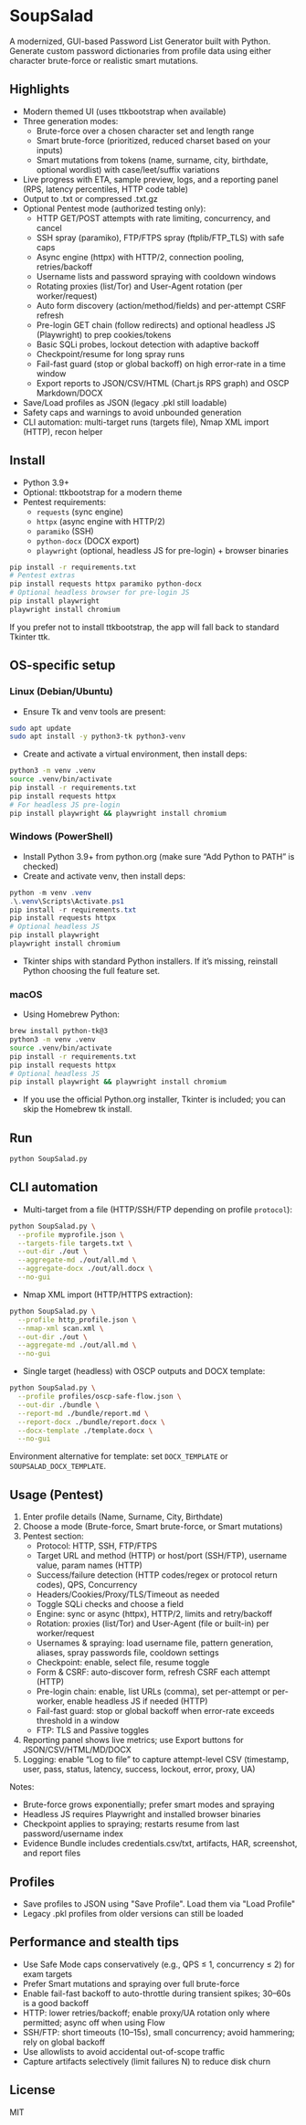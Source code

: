 # SoupSalad

A modernized, GUI-based Password List Generator built with Python. Generate custom password dictionaries from profile data using either character brute-force or realistic smart mutations.

## Highlights

- Modern themed UI (uses ttkbootstrap when available)
- Three generation modes:
  - Brute-force over a chosen character set and length range
  - Smart brute-force (prioritized, reduced charset based on your inputs)
  - Smart mutations from tokens (name, surname, city, birthdate, optional wordlist) with case/leet/suffix variations
- Live progress with ETA, sample preview, logs, and a reporting panel (RPS, latency percentiles, HTTP code table)
- Output to .txt or compressed .txt.gz
- Optional Pentest mode (authorized testing only):
  - HTTP GET/POST attempts with rate limiting, concurrency, and cancel
  - SSH spray (paramiko), FTP/FTPS spray (ftplib/FTP_TLS) with safe caps
  - Async engine (httpx) with HTTP/2, connection pooling, retries/backoff
  - Username lists and password spraying with cooldown windows
  - Rotating proxies (list/Tor) and User-Agent rotation (per worker/request)
  - Auto form discovery (action/method/fields) and per-attempt CSRF refresh
  - Pre-login GET chain (follow redirects) and optional headless JS (Playwright) to prep cookies/tokens
  - Basic SQLi probes, lockout detection with adaptive backoff
  - Checkpoint/resume for long spray runs
  - Fail-fast guard (stop or global backoff) on high error-rate in a time window
  - Export reports to JSON/CSV/HTML (Chart.js RPS graph) and OSCP Markdown/DOCX
- Save/Load profiles as JSON (legacy .pkl still loadable)
- Safety caps and warnings to avoid unbounded generation
- CLI automation: multi-target runs (targets file), Nmap XML import (HTTP), recon helper

## Install

- Python 3.9+
- Optional: ttkbootstrap for a modern theme
- Pentest requirements:
  - `requests` (sync engine)
  - `httpx` (async engine with HTTP/2)
  - `paramiko` (SSH)
  - `python-docx` (DOCX export)
  - `playwright` (optional, headless JS for pre-login) + browser binaries

```bash
pip install -r requirements.txt
# Pentest extras
pip install requests httpx paramiko python-docx
# Optional headless browser for pre-login JS
pip install playwright
playwright install chromium
```

If you prefer not to install ttkbootstrap, the app will fall back to standard Tkinter ttk.

## OS-specific setup

### Linux (Debian/Ubuntu)

- Ensure Tk and venv tools are present:
```bash
sudo apt update
sudo apt install -y python3-tk python3-venv
```
- Create and activate a virtual environment, then install deps:
```bash
python3 -m venv .venv
source .venv/bin/activate
pip install -r requirements.txt
pip install requests httpx
# For headless JS pre-login
pip install playwright && playwright install chromium
```

### Windows (PowerShell)

- Install Python 3.9+ from python.org (make sure “Add Python to PATH” is checked)
- Create and activate venv, then install deps:
```powershell
python -m venv .venv
.\.venv\Scripts\Activate.ps1
pip install -r requirements.txt
pip install requests httpx
# Optional headless JS
pip install playwright
playwright install chromium
```
- Tkinter ships with standard Python installers. If it’s missing, reinstall Python choosing the full feature set.

### macOS

- Using Homebrew Python:
```bash
brew install python-tk@3
python3 -m venv .venv
source .venv/bin/activate
pip install -r requirements.txt
pip install requests httpx
# Optional headless JS
pip install playwright && playwright install chromium
```
- If you use the official Python.org installer, Tkinter is included; you can skip the Homebrew tk install.

## Run

```bash
python SoupSalad.py
```

## CLI automation

- Multi-target from a file (HTTP/SSH/FTP depending on profile `protocol`):
```bash
python SoupSalad.py \
  --profile myprofile.json \
  --targets-file targets.txt \
  --out-dir ./out \
  --aggregate-md ./out/all.md \
  --aggregate-docx ./out/all.docx \
  --no-gui
```

- Nmap XML import (HTTP/HTTPS extraction):
```bash
python SoupSalad.py \
  --profile http_profile.json \
  --nmap-xml scan.xml \
  --out-dir ./out \
  --aggregate-md ./out/all.md \
  --no-gui
```

- Single target (headless) with OSCP outputs and DOCX template:
```bash
python SoupSalad.py \
  --profile profiles/oscp-safe-flow.json \
  --out-dir ./bundle \
  --report-md ./bundle/report.md \
  --report-docx ./bundle/report.docx \
  --docx-template ./template.docx \
  --no-gui
```

Environment alternative for template: set `DOCX_TEMPLATE` or `SOUPSALAD_DOCX_TEMPLATE`.

## Usage (Pentest)

1. Enter profile details (Name, Surname, City, Birthdate)
2. Choose a mode (Brute-force, Smart brute-force, or Smart mutations)
3. Pentest section:
   - Protocol: HTTP, SSH, FTP/FTPS
   - Target URL and method (HTTP) or host/port (SSH/FTP), username value, param names (HTTP)
   - Success/failure detection (HTTP codes/regex or protocol return codes), QPS, Concurrency
   - Headers/Cookies/Proxy/TLS/Timeout as needed
   - Toggle SQLi checks and choose a field
   - Engine: sync or async (httpx), HTTP/2, limits and retry/backoff
   - Rotation: proxies (list/Tor) and User-Agent (file or built-in) per worker/request
   - Usernames & spraying: load username file, pattern generation, aliases, spray passwords file, cooldown settings
   - Checkpoint: enable, select file, resume toggle
   - Form & CSRF: auto-discover form, refresh CSRF each attempt (HTTP)
   - Pre-login chain: enable, list URLs (comma), set per-attempt or per-worker, enable headless JS if needed (HTTP)
   - Fail-fast guard: stop or global backoff when error-rate exceeds threshold in a window
   - FTP: TLS and Passive toggles
4. Reporting panel shows live metrics; use Export buttons for JSON/CSV/HTML/MD/DOCX
5. Logging: enable “Log to file” to capture attempt-level CSV (timestamp, user, pass, status, latency, success, lockout, error, proxy, UA)

Notes:
- Brute-force grows exponentially; prefer smart modes and spraying
- Headless JS requires Playwright and installed browser binaries
- Checkpoint applies to spraying; restarts resume from last password/username index
- Evidence Bundle includes credentials.csv/txt, artifacts, HAR, screenshot, and report files

## Profiles

- Save profiles to JSON using "Save Profile". Load them via "Load Profile"
- Legacy .pkl profiles from older versions can still be loaded

## Performance and stealth tips

- Use Safe Mode caps conservatively (e.g., QPS ≤ 1, concurrency ≤ 2) for exam targets
- Prefer Smart mutations and spraying over full brute-force
- Enable fail-fast backoff to auto-throttle during transient spikes; 30–60s is a good backoff
- HTTP: lower retries/backoff; enable proxy/UA rotation only where permitted; async off when using Flow
- SSH/FTP: short timeouts (10–15s), small concurrency; avoid hammering; rely on global backoff
- Use allowlists to avoid accidental out-of-scope traffic
- Capture artifacts selectively (limit failures N) to reduce disk churn

## License

MIT
